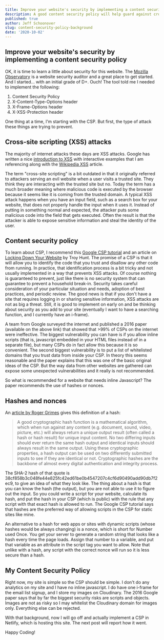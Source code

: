 ```yaml
---
title: Improve your website's security by implementing a content security policy
description: A good content security policy will help guard against cross-site scripting attacks.  Here is some background.
published: true
author: Jeff Schoonover
slug: content-security-policy-background
date: '2020-10-02'
---
```


## Improve your website's security by implementing a content security policy

OK, it is time to learn a little about security for this website.  The [Mozilla Observatory](https://observatory.mozilla.org/) is a website security auditor and a great place to get started.  And I started... with an initial grade of D+.  Ouch!  The tool told me I needed to implement the following:

1. Content Security Policy
2. X-Content-Type-Options header
3. X-Frame-Options header
4. X-XSS-Protection header

One thing at a time, I'm starting with the CSP.  But first, the type of attack these things are trying to prevent.

## Cross-site scripting (XSS) attacks

The majority of internet attacks these days are XSS attacks.  Google has written a nice [introduction to XSS](https://www.google.com/about/appsecurity/learning/xss/) with interactive examples that I am referencing along with the [Wikipedia XSS](https://en.wikipedia.org/wiki/Cross-site_scripting) article.  

The term "cross-site scripting" is a bit outdated in that it originally referred to attackers serving an evil website when a user visits a trusted site.  They think they are interacting with the trusted site but no.  Today the term has a much broader meaning where malicious code is executed by the browser because it seems like it is coming from the trusted domain.  A typical XSS attack happens when you have an input field, such as a search box for your website, that does not properly handle the input when it uses it.  Instead of putting in something normal and expected, the attacker puts some malicious code into the field that gets executed.  Often the result is that the attacker is able to expose sensitive information and steal the identity of the user.

## Content security policy

To learn about CSP, I recommend this [Google CSP tutorial](https://csp.withgoogle.com/docs/index.html) and an article on [Locking Down Your Website](https://www.troyhunt.com/locking-down-your-website-scripts-with-csp-hashes-nonces-and-report-uri/) by Troy Hunt.  The promise of a CSP is that it will allow you to identify the code that you trust and disallow any other code from running.  In practice, that identification process is a bit tricky and not usually implemented in a way that prevents XSS attacks.  Of course nothing is guaranteed to prevent, just like there is no security system that can guarantee to prevent a household break-in.  Security takes careful consideration of your particular situation and needs, adoption of best practices, and periodic review.  The good news is that if you don't have a site that requires logging in or sharing sensitive information, XSS attacks are not as big a threat.  Still, it is good to implement on early on and be thinking about security as you add to your site (eventually I want to have a searching function, and I currently have an i-frame).

A team from Google surveyed the internet and published a 2016 paper (available on the above link) that showed that >99% of CSPs on the internet were ineffective.  The biggest vulnerability you can have is if you allow inline scripts (that is, javascript embedded in your HTML files instead of in a separate file), but many CSPs do in fact allow this because it is so convenient.  The second biggest vulnerability is to put a list of whitelisted domains that you trust data from inside your CSP.  In theory this seems reasonable and the paper explains that this was one of the basic original ideas of the CSP.  But the way data from other websites are gathered can expose some unexpected vulnerabilities and it really is not recommended.

So what is recommended for a website that needs inline Javascript?  The paper recommends the use of hashes or nonces.

## Hashes and nonces

An [article by Roger Grimes](https://www.csoonline.com/article/2879073/all-you-need-to-know-about-the-move-from-sha1-to-sha2-encryption.html) gives this definition of a hash:

>A good cryptographic hash function is a mathematical algorithm, which when run against any content (e.g. document, sound, video, picture, etc.) will always return a unique output result (often called a hash or hash result) for unique input content. No two differing inputs should ever return the same hash output and identical inputs should always result in the same output. Using these cryptographic properties, a hash output can be used on two differently submitted inputs to see if they are identical or not. Cryptographic hashes are the backbone of almost every digital authentication and integrity process.

The SHA-2 hash of that quote is 38cf858b3c048fe44e825fc42ed61be0b4547207c4cf6d90490add90db7f2ec9, to give an idea of what they look like.  The thing about a hash is that you can know the hash (the output), but you are not able to use it to figure out the input.  So you could write a script for your website, calculate its hash, and put the hash in your CSP (which is public) with the rule that any script with that exact hash is allowed to run.  The Google CSP tutorial says that hashes are the preferred way of allowing scripts in the CSP for static sites like mine.

An alternative to a hash for web apps or sites with dynamic scripts (whose hashes would be always changing) is a nonce, which is short for Number used Once.  You get your server to generate a random string that looks like a hash every time the page loads.  Assign that number to a variable, and put that variable as an attribute in the script tag you want to allow.  Note that unlike with a hash, any script with the correct nonce will run so it is less secure than a hash.  

## My Content Security Policy

Right now, my site is simple so the CSP should be simple.  I don't do any analytics on my site and I have no inline javascript.  I do have one i-frame for the email list signup, and I store my images on Cloudinary.  The 2016 Google paper says that by far the biggest security risks are scripts and objects.  Images are not as risky so I may whitelist the Cloudinary domain for images only.  Everything else can be rejected.

With that background, now I will go off and actually implement a CSP in Netlify, which is hosting this site.  The next post will report how it went.

Happy Coding!
